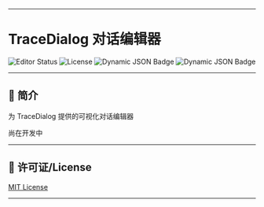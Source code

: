 *****
# TraceDialog 对话编辑器
![Editor Status](https://img.shields.io/badge/Status-Developing-yellow)
![License](https://img.shields.io/badge/License-MIT-blue)
![Dynamic JSON Badge](https://img.shields.io/badge/dynamic/json?url=https%3A%2F%2Fraw.githubusercontent.com%2FMoirstral%2Fdialog-editor%2Fmain%2Fpackage.json&query=%24.dependencies.%40heroui%2Freact&label=HeroUI&color=green)
![Dynamic JSON Badge](https://img.shields.io/badge/dynamic/json?url=https%3A%2F%2Fraw.githubusercontent.com%2FMoirstral%2Fdialog-editor%2Fmain%2Fpackage.json&query=%24.dependencies.%40antv%2Fg6&label=G6&color=green)

---

## 🌟 简介
为 TraceDialog 提供的可视化对话编辑器

尚在开发中

---
## 📜 许可证/License
[MIT License](LICENSE)

*****
